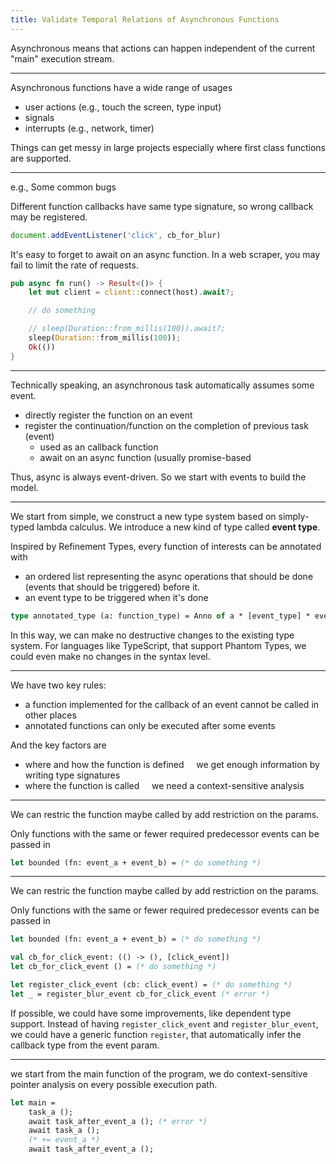 ```yaml
---
title: Validate Temporal Relations of Asynchronous Functions
---
```


Asynchronous means that actions can happen independent of the current "main" execution stream.

---

Asynchronous functions have a wide range of usages
- user actions (e.g., touch the screen, type input)
- signals
- interrupts (e.g., network, timer)

Things can get messy in large projects especially where first class functions are supported.

---

e.g., Some common bugs

Different function callbacks have same type signature, so wrong callback may be registered.

```javascript
document.addEventListener('click', cb_for_blur)
```

It's easy to forget to await on an async function. In a web scraper, you may fail to limit the rate of requests.

```rust
pub async fn run() -> Result<()> {
    let mut client = client::connect(host).await?;

    // do something

    // sleep(Duration::from_millis(100)).await?;
    sleep(Duration::from_millis(100));
    Ok(())
}
```

---

Technically speaking, an asynchronous task automatically assumes some event. 

- directly register the function on an event
- register the continuation/function on the completion of previous task (event)
    - used as an callback function 
    - await on an async function (usually promise-based

Thus, async is always event-driven. So we start with events to build the model.

---

We start from simple, we construct a new type system based on simply-typed lambda calculus. We introduce a new kind of type called **event type**. 

Inspired by Refinement Types, every function of interests can be annotated with 
- an ordered list representing the async operations that should be done (events that should be triggered) before it.
- an event type to be triggered when it's done

```ocaml
type annotated_type (a: function_type) = Anno of a * [event_type] * event_type option
```

In this way, we can make no destructive changes to the existing type system. For languages like TypeScript, that support Phantom Types, we could even make no changes in the syntax level.

---

We have two key rules:
- a function implemented for the callback of an event cannot be called in other places
- annotated functions can only be executed after some events

And the key factors are 
- where and how the function is defined
&nbsp;&nbsp;&nbsp;&nbsp;we get enough information by writing type signatures 
- where the function is called
&nbsp;&nbsp;&nbsp;&nbsp;we need a context-sensitive analysis 

---

We can restric the function maybe called by add restriction on the params.

Only functions with the same or fewer required predecessor events can be passed in
```ocaml
let bounded (fn: event_a + event_b) = (* do something *)
```

---

We can restric the function maybe called by add restriction on the params.

Only functions with the same or fewer required predecessor events can be passed in
```ocaml
let bounded (fn: event_a + event_b) = (* do something *)
```

```ocaml
val cb_for_click_event: (() -> (), [click_event])
let cb_for_click_event () = (* do something *)

let register_click_event (cb: click_event) = (* do something *)
let _ = register_blur_event cb_for_click_event (* error *)
```

If possible, we could have some improvements, like dependent type support. Instead of having `register_click_event` and `register_blur_event`, we could have a generic function `register`, that automatically infer the callback type from the event param.

---

we start from the main function of the program, we do context-sensitive pointer analysis on every possible execution path.

```ocaml
let main = 
    task_a ();
    await task_after_event_a (); (* error *)
    await task_a ();
    (* += event_a *)
    await task_after_event_a (); 
```



